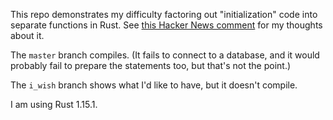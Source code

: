 This repo demonstrates my difficulty factoring out "initialization" code into separate functions in Rust.
See [this Hacker News comment](https://news.ycombinator.com/item?id=13786831) for my thoughts about it.

The `master` branch compiles. (It fails to connect to a database, and it would probably fail to prepare the statements too, but that's not the point.)

The `i_wish` branch shows what I'd like to have, but it doesn't compile.

I am using Rust 1.15.1.

